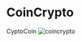 # CoinCrypto


CyptoCoin
![coincrypto](https://github.com/user-attachments/assets/148dd148-6bd9-4866-a069-58389d66ce90)
